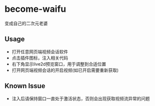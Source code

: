 # become-waifu
变成自己的二次元老婆


## Usage

- 打开任意网页端视频会话软件
- 点击插件图标，注入相关代码
- 右下角显示live2d预览窗口，用于调整到合适位置
- 打开网页端视频会话的开启视频(如已开启需要重新获取)

## Known Issue

- 注入后请保持窗口一直处于激活状态，否则会出现获取视频流异常的问题
